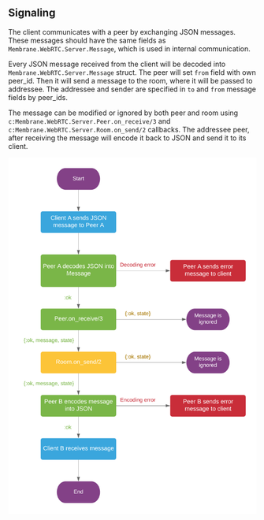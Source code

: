 ## Signaling

The client communicates with a peer by exchanging JSON messages. These messages should have 
the same fields as `Membrane.WebRTC.Server.Message`, which is used in internal communication.

Every JSON message received from the client will be decoded into `Membrane.WebRTC.Server.Message`
struct. The peer will set `from` field with own peer_id. Then it will send a message to the room, 
where it will be passed to addressee. The addressee and sender are specified in `to` and `from` 
message fields by peer_ids.

The message can be modified or ignored by both peer and room using 
`c:Membrane.WebRTC.Server.Peer.on_receive/3` and `c:Membrane.WebRTC.Server.Room.on_send/2` 
callbacks. The addressee peer, after receiving the message will encode it back to JSON and 
send it to its client.

![](assets/images/signal.png)
